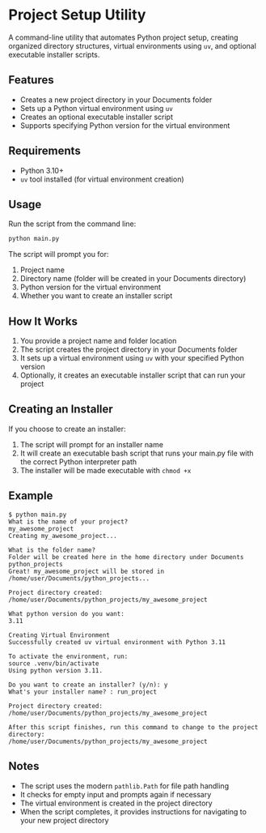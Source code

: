 # Project Setup Utility

A command-line utility that automates Python project setup, creating organized directory structures, virtual environments using `uv`, and optional executable installer scripts.

## Features

- Creates a new project directory in your Documents folder
- Sets up a Python virtual environment using `uv`
- Creates an optional executable installer script
- Supports specifying Python version for the virtual environment

## Requirements

- Python 3.10+
- `uv` tool installed (for virtual environment creation)

## Usage

Run the script from the command line:

```bash
python main.py
```

The script will prompt you for:

1. Project name
2. Directory name (folder will be created in your Documents directory)
3. Python version for the virtual environment
4. Whether you want to create an installer script

## How It Works

1. You provide a project name and folder location
2. The script creates the project directory in your Documents folder
3. It sets up a virtual environment using `uv` with your specified Python version
4. Optionally, it creates an executable installer script that can run your project

## Creating an Installer

If you choose to create an installer:

1. The script will prompt for an installer name
2. It will create an executable bash script that runs your main.py file with the correct Python interpreter path
3. The installer will be made executable with `chmod +x`

## Example

```
$ python main.py
What is the name of your project?
my_awesome_project
Creating my_awesome_project...

What is the folder name?
Folder will be created here in the home directory under Documents
python_projects
Great! my_awesome_project will be stored in /home/user/Documents/python_projects...

Project directory created: /home/user/Documents/python_projects/my_awesome_project

What python version do you want: 
3.11

Creating Virtual Environment
Successfully created uv virtual environment with Python 3.11

To activate the environment, run:
source .venv/bin/activate
Using python version 3.11.

Do you want to create an installer? (y/n): y
What's your installer name? : run_project

Project directory created: /home/user/Documents/python_projects/my_awesome_project

After this script finishes, run this command to change to the project directory:
/home/user/Documents/python_projects/my_awesome_project
```

## Notes

- The script uses the modern `pathlib.Path` for file path handling
- It checks for empty input and prompts again if necessary
- The virtual environment is created in the project directory
- When the script completes, it provides instructions for navigating to your new project directory